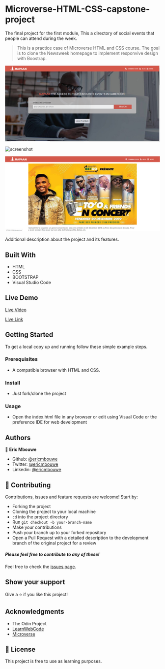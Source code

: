 # Microverse-HTML-CSS-capstone-project
The final project for the first module, This a directory of social events that people can attend during the week.

> This is a practice case of Microverse HTML and CSS course. The goal is to clone the Newsweek homepage to implement responvive design with Boostrap.

![screenshot](./images/mapaan1.PNG)

![screenshot](./images/mapaam2.PNG)

![screenshot](./images/mapaan3.PNG)

Additional description about the project and its features.

## Built With

- HTML
- CSS
- BOOTSTRAP
- Visual Studio Code

## Live Demo

[Live Video]()

[Live Link](https://rawcdn.githack.com/EricMbouwe/Microverse-HTML-CSS-capstone-project/31fdafe8bd1d492b2f743aef6a0ea552b7bc52af/index.html)

## Getting Started

To get a local copy up and running follow these simple example steps.

### Prerequisites

- A compatible browser with HTML and CSS.

### Install

- Just fork/clone the project

### Usage

- Open the index.html file in any browser or edit using Visual Code or the preference IDE for web development


## Authors

👤 **Eric Mbouwe**

- Github: [@ericmbouwe](https://github.com/ericmbouwe)
- Twitter: [@ericmbouwe](https://twitter.com/ericmbouwe)
- Linkedin: [@ericmbouwe](https://www.linkedin.com/in/ericmbouwe/)

## 🤝 Contributing

Contributions, issues and feature requests are welcome! Start by:

* Forking the project
* Cloning the project to your local machine
* `cd` into the project directory
* Run `git checkout -b your-branch-name`
* Make your contributions
* Push your branch up to your forked repository
* Open a Pull Request with a detailed description to the development branch of the original project for a review

##### Please feel free to contribute to any of these!

Feel free to check the [issues page](https://github.com/EricMbouwe/Microverse-HTML-CSS-capstone-project/issues).

## Show your support

Give a ⭐️ if you like this project!

## Acknowledgments

- The Odin Project
- [LearnWebCode](https://www.youtube.com/channel/UCHRp19HU7Y2LwfI0Ai6WAGQ)
- [Microverse](microverse.org)

## 📝 License

This project is free to use as learning purposes.